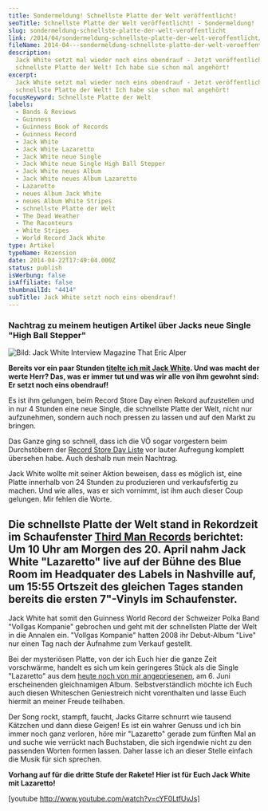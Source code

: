 ```yaml
---
title: Sondermeldung! Schnellste Platte der Welt veröffentlicht!
seoTitle: Schnellste Platte der Welt veröffentlicht! - Sondermeldung!
slug: sondermeldung-schnellste-platte-der-welt-veroffentlicht
link: /2014/04/sondermeldung-schnellste-platte-der-welt-veroffentlicht/
fileName: 2014-04---sondermeldung-schnellste-platte-der-welt-veroeffentlicht.md
description:
  Jack White setzt mal wieder noch eins obendrauf - Jetzt veröffentlichte er die
  schnellste Platte der Welt! Ich habe sie schon mal angehört!
excerpt:
  Jack White setzt mal wieder noch eins obendrauf - Jetzt veröffentlichte er die
  schnellste Platte der Welt! Ich habe sie schon mal angehört!
focusKeyword: Schnellste Platte der Welt
labels:
  - Bands & Reviews
  - Guinness
  - Guinness Book of Records
  - Guinness Record
  - Jack White
  - Jack White Lazaretto
  - Jack White neue Single
  - Jack White neue Single High Ball Stepper
  - Jack White neues Album
  - Jack White neues Album Lazaretto
  - Lazaretto
  - neues Album Jack White
  - neues Album White Stripes
  - schnellste Platte der Welt
  - The Dead Weather
  - The Raconteurs
  - White Stripes
  - World Record Jack White
type: Artikel
typeName: Rezension
date: 2014-04-22T17:49:04.000Z
status: publish
isWerbung: false
isAffiliate: false
thumbnailId: "4414"
subTitle: Jack White setzt noch eins obendrauf!
---
```


<h3>Nachtrag zu meinem heutigen Artikel über Jacks neue Single
"High Ball Stepper"</h3>

![Bild: Jack White Interview Magazine That Eric Alper](http://cardamonchai.files.wordpress.com/2014/04/jack-white-interview-magazine-02-700x904.jpg?w=232 " [](http://www.google.de/imgres?imgurl=http%3A%2F%2Fwww.thatericalper.com%2Fwp-content%2Fuploads%2F2014%2F04%2FJack-White-Interview-Magazine-02.jpg&imgrefurl=http%3A%2F%2Fwww.thatericalper.com%2F2014%2F04%2F07%2Fjack-white-announces-headlining-tour-dates%2F&h=1600&w=1238&tbnid=oPRi6DO3D07_5M%3A&zoom=1&docid=96jHXz6LoCOvXM&ei=c6hWU_6zB4LQtAb5s4DgCA&tbm=isch&client=safari&iact=rc&uact=3&dur=226&page=1&start=0&ndsp=23&ved=0CF8QrQMwAAhttp://)  Bild: Jack White Interview Magazine That Eric Alper")

<strong>Bereits vor ein paar Stunden
[titelte ich mit Jack White](//2014/04/22/jack-white-stellt-neuen-song-vor/).
Und was macht der werte Herr? Das, was er immer tut und was wir alle von ihm
gewohnt sind: Er setzt noch eins obendrauf!</strong>

Es ist ihm gelungen, beim Record Store Day einen Rekord aufzustellen und in nur
4 Stunden eine neue Single, die schnellste Platte der Welt, nicht nur
aufzunehmen, sondern auch noch pressen zu lassen und auf den Markt zu bringen.

Das Ganze ging so schnell, dass ich die VÖ sogar vorgestern beim Durchstöbern
der
[Record Store Day Liste](http://www.recordstoredaygermany.de/exklusive-releases/exklusive-releases-2014/)
vor lauter Aufregung komplett übersehen habe. Auch deshalb nun mein Nachtrag.

Jack White wollte mit seiner Aktion beweisen, dass es möglich ist, eine Platte
innerhalb von 24 Stunden zu produzieren und verkaufsfertig zu machen. Und wie
alles, was er sich vornimmt, ist ihm auch dieser Coup gelungen. Mir fehlen die
Worte.

## Die schnellste Platte der Welt stand in Rekordzeit im Schaufenster [Third Man Records](http://thirdmanrecords.com) berichtet: Um 10 Uhr am Morgen des 20. April nahm Jack White "Lazaretto" live auf der Bühne des Blue Room im Headquater des Labels in Nashville auf, um 15:55 Ortszeit des gleichen Tages standen bereits die ersten 7"-Vinyls im Schaufenster.

Jack White hat somit den Guinness World Record der Schweizer Polka Band "Vollgas
Kompanie" gebrochen und geht mit der schnellsten Platte der Welt in die Annalen
ein. "Vollgas Kompanie" hatten 2008 ihr Debut-Album "Live" nur einen Tag nach
der Aufnahme zum Verkauf gestellt.

Bei der mysteriösen Platte, von der ich Euch hier die ganze Zeit vorschwärme,
handelt es sich um kein geringeres Stück als die Single "Lazaretto" aus dem
[heute noch von mir angepriesenen](//2014/04/22/jack-white-stellt-neuen-song-vor/),
am 6. Juni erscheinenden gleichnamigen Album. Selbstverständlich möchte ich Euch
auch diesen Whiteschen Geniestreich nicht vorenthalten und lasse Euch hiermit an
meiner Freude teilhaben.

Der Song rockt, stampft, faucht, Jacks Gitarre schnurrt wie tausend Kätzchen und
dann diese Geigen! Es ist ein wahrer Genuss und ich bin immer noch ganz
verloren, höre mir "Lazaretto" gerade zum fünften Mal an und suche wie verrückt
nach Buchstaben, die sich irgendwie nicht zu den passenden Worten formen lassen.
Daher lasse ich an dieser Stelle einfach die Musik für sich sprechen.

<strong>Vorhang auf für die dritte Stufe der Rakete! Hier ist für Euch Jack
White mit Lazaretto!</strong>

[youtube http://www.youtube.com/watch?v=cYF0LtfUvJs]
